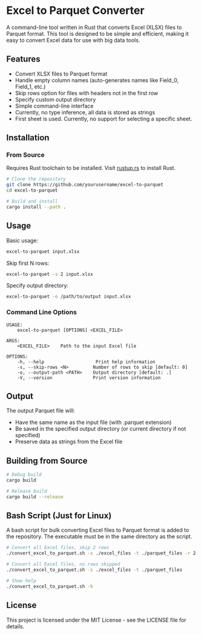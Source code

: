 # Excel to Parquet Converter

A command-line tool written in Rust that converts Excel (XLSX) files to Parquet format. This tool is designed to be simple and efficient, making it easy to convert Excel data for use with big data tools.

## Features

- Convert XLSX files to Parquet format
- Handle empty column names (auto-generates names like Field_0, Field_1, etc.)
- Skip rows option for files with headers not in the first row
- Specify custom output directory
- Simple command-line interface
- Currently, no type inference, all data is stored as strings
- First sheet is used. Currently, no support for selecting a specific sheet.

## Installation

### From Source

Requires Rust toolchain to be installed. Visit [rustup.rs](https://rustup.rs/) to install Rust.

```bash
# Clone the repository
git clone https://github.com/yourusername/excel-to-parquet
cd excel-to-parquet

# Build and install
cargo install --path .
```

## Usage

Basic usage:
```bash
excel-to-parquet input.xlsx
```

Skip first N rows:
```bash
excel-to-parquet -s 2 input.xlsx
```

Specify output directory:
```bash
excel-to-parquet -o /path/to/output input.xlsx
```

### Command Line Options

```
USAGE:
    excel-to-parquet [OPTIONS] <EXCEL_FILE>

ARGS:
    <EXCEL_FILE>    Path to the input Excel file

OPTIONS:
    -h, --help                   Print help information
    -s, --skip-rows <N>         Number of rows to skip [default: 0]
    -o, --output-path <PATH>    Output directory [default: .]
    -V, --version               Print version information
```

## Output

The output Parquet file will:
- Have the same name as the input file (with .parquet extension)
- Be saved in the specified output directory (or current directory if not specified)
- Preserve data as strings from the Excel file

## Building from Source

```bash
# Debug build
cargo build

# Release build
cargo build --release
```

## Bash Script (Just for Linux)

A bash script for bulk converting Excel files to Parquet format is added to the repository. The executable must be in the same directory as the script.

```bash
# Convert all Excel files, skip 2 rows
./convert_excel_to_parquet.sh -s ./excel_files -t ./parquet_files -r 2

# Convert all Excel files, no rows skipped
./convert_excel_to_parquet.sh -s ./excel_files -t ./parquet_files

# Show help
./convert_excel_to_parquet.sh -h
```

## License

This project is licensed under the MIT License - see the LICENSE file for details.